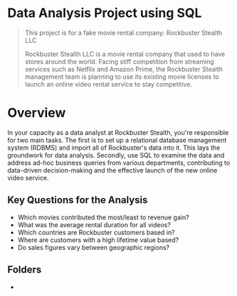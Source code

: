 # Data Analysis Project using SQL
> This project is for a fake movie rental company: Rockbuster Stealth LLC
>
> Rockbuster Stealth LLC is a movie rental company that used to have stores around the
world. Facing stiff competition from streaming services such as Netflix and Amazon Prime,
the Rockbuster Stealth management team is planning to use its existing movie licenses to
launch an online video rental service to stay competitive.

# Overview
In your capacity as a data analyst at Rockbuster Stealth, you're responsible for two main tasks. The first is to set up a relational database management system (RDBMS) and import all of Rockbuster's data into it. This lays the groundwork for data analysis. Secondly, use SQL to examine the data and address ad-hoc business queries from various departments, contributing to data-driven decision-making and the effective launch of the new online video service.

## Key Questions for the Analysis

- Which movies contributed the most/least to revenue gain?
- What was the average rental duration for all videos?
- Which countries are Rockbuster customers based in?
- Where are customers with a high lifetime value based?
- Do sales figures vary between geographic regions?

## Folders

-

